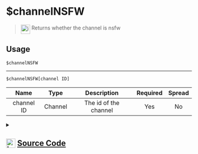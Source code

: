 # $channelNSFW
> <img align="top" src="https://upload.wikimedia.org/wikipedia/commons/thumb/e/e4/Infobox_info_icon.svg/160px-Infobox_info_icon.svg.png?20150409153300" alt="image" width="25" height="auto"> Returns whether the channel is nsfw
## Usage
```
$channelNSFW
```
---
```
$channelNSFW[channel ID]
```
| Name | Type | Description | Required | Spread
| :---: | :---: | :---: | :---: | :---: |
channel ID | Channel | The id of the channel | Yes | No
<details>
<summary>
    
## <img align="top" src="https://cdn4.iconfinder.com/data/icons/iconsimple-logotypes/512/github-512.png" alt="image" width="25" height="auto">  [Source Code](https://github.com/tryforge/ForgeScript-V2/blob/main/src/native/channelNSFW.ts)
    
</summary>
    
```ts
import { ArgType, NativeFunction, Return } from "../structures"

export default new NativeFunction({
    name: "$channelNSFW",
    version: "1.0.0",
    description: "Returns whether the channel is nsfw",
    unwrap: true,
    brackets: false,
    args: [
        {
            name: "channel ID",
            description: "The id of the channel",
            rest: false,
            type: ArgType.Channel,
            required: true,
        },
    ],
    execute(ctx, [ch]) {
        const chan = ch ?? ctx.channel
        return Return.success("nsfw" in chan ? chan.nsfw : false)
    },
})

```
    
</details>